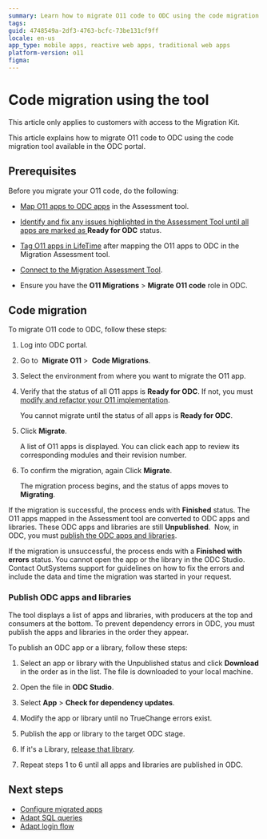 ```yaml
---
summary: Learn how to migrate O11 code to ODC using the code migration tool.
tags: 
guid: 4748549a-2df3-4763-bcfc-73be131cf9ff
locale: en-us
app_type: mobile apps, reactive web apps, traditional web apps
platform-version: o11
figma: 
---
```


# Code migration using the tool

<div class="info" markdown="1">

This article only applies to customers with access to the Migration Kit.

</div>

This article explains how to migrate O11 code to ODC using the code migration tool available in the ODC portal.

## Prerequisites

Before you migrate your O11 code, do the following:

* [Map O11 apps to ODC apps](../plan/plan-map-apps.md) in the Assessment tool.

* [Identify and fix any issues highlighted in the Assessment Tool until all apps are marked as ](../prepare/prep-refactor-o11-apps.md) **Ready for ODC** status.

* [Tag O11 apps in LifeTime](execute-about-migrate-code.md#tagging-your-apps) after mapping the O11 apps to ODC in the Migration Assessment tool.

* [Connect to the Migration Assessment Tool](execute-connect-to-tool.md).

* Ensure you have the **O11 Migrations** > **Migrate O11 code** role in ODC.

## Code migration

To migrate O11 code to ODC, follow these steps:

1. Log into ODC portal.

1. Go to  **Migrate O11** >  **Code Migrations**.

1. Select the environment from where you want to migrate the O11 app.

1. Verify that the status of all O11 apps is **Ready for ODC**. If not, you must [modify and refactor your O11 implementation](../prepare/prep-refactor-o11-apps.md).

    You cannot migrate until the status of all apps is **Ready for ODC**.

1. Click **Migrate**.

    A list of O11 apps is displayed. You can click each app to review its corresponding modules and their revision number.

1. To confirm the migration, again Click **Migrate**.

    The migration process begins, and the status of apps moves to **Migrating**.

If the migration is successful, the process ends with **Finished** status. The O11 apps mapped in the Assessment tool are converted to ODC apps and libraries. These ODC apps and libraries are still **Unpublished**. 
Now, in ODC, you must [publish the ODC apps and libraries](#publish-odc-apps-and-libraries).

If the migration is unsuccessful, the process ends with a **Finished with errors** status. You cannot open the app or the library in the ODC Studio. 
Contact OutSystems support for guidelines on how to fix the errors and include the data and time the migration was started in your request.

### Publish ODC apps and libraries

The tool displays a list of apps and libraries, with producers at the top and consumers at the bottom. To prevent dependency errors in ODC, you must publish the apps and libraries in the order they appear.

To publish an ODC app or a library, follow these steps:

1. Select an app or library with the Unpublished status and click **Download** in the order as in the list. The file is downloaded to your local machine. 

1. Open the file in **ODC Studio**.

1. Select **App** > **Check for dependency updates**.

1. Modify the app or library until no TrueChange errors exist.

1. Publish the app or library to the target ODC stage.

1. If it's a Library, [release that library](https://success.outsystems.com/documentation/outsystems_developer_cloud/building_apps/libraries/#release-library). 

1. Repeat steps 1 to 6 until all apps and libraries are published in ODC.

## Next steps

* [Configure migrated apps](execute-configure-migrated-apps.md)
* [Adapt SQL queries](execute-adapt-sql-queries.md)
* [Adapt login flow](execute-adapt-login-flow.md)
